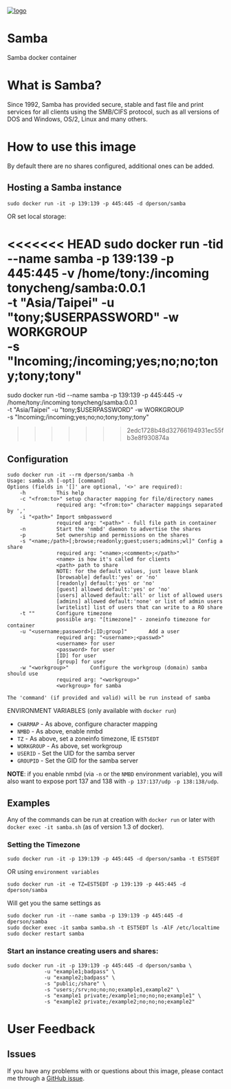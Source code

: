 [![logo](https://raw.githubusercontent.com/dperson/samba/master/logo.jpg)](https://www.samba.org)

# Samba

Samba docker container

# What is Samba?

Since 1992, Samba has provided secure, stable and fast file and print services
for all clients using the SMB/CIFS protocol, such as all versions of DOS and
Windows, OS/2, Linux and many others.

# How to use this image

By default there are no shares configured, additional ones can be added.

## Hosting a Samba instance

    sudo docker run -it -p 139:139 -p 445:445 -d dperson/samba

OR set local storage:

<<<<<<< HEAD
    sudo docker run -tid --name samba -p 139:139 -p 445:445 -v /home/tony:/incoming  tonycheng/samba:0.0.1 \
                 -t "Asia/Taipei" -u "tony;$USERPASSWORD" -w WORKGROUP \
                 -s "Incoming;/incoming;yes;no;no;tony;tony;tony"
=======
   sudo docker run -tid --name samba -p 139:139 -p 445:445 -v /home/tony:/incoming  tonycheng/samba:0.0.1 \
   -t "Asia/Taipei" -u "tony;$USERPASSWORD" -w WORKGROUP \
   -s "Incoming;/incoming;yes;no;no;tony;tony;tony"
>>>>>>> 2edc1728b48d32766194931ec55fb3e8f930874a

## Configuration

    sudo docker run -it --rm dperson/samba -h
    Usage: samba.sh [-opt] [command]
    Options (fields in '[]' are optional, '<>' are required):
        -h          This help
        -c "<from:to>" setup character mapping for file/directory names
                    required arg: "<from:to>" character mappings separated by ','
        -i "<path>" Import smbpassword
                    required arg: "<path>" - full file path in container
        -n          Start the 'nmbd' daemon to advertise the shares
        -p          Set ownership and permissions on the shares
        -s "<name;/path>[;browse;readonly;guest;users;admins;wl]" Config a share
                    required arg: "<name>;<comment>;</path>"
                    <name> is how it's called for clients
                    <path> path to share
                    NOTE: for the default values, just leave blank
                    [browsable] default:'yes' or 'no'
                    [readonly] default:'yes' or 'no'
                    [guest] allowed default:'yes' or 'no'
                    [users] allowed default:'all' or list of allowed users
                    [admins] allowed default:'none' or list of admin users
                    [writelist] list of users that can write to a RO share
        -t ""       Configure timezone
                    possible arg: "[timezone]" - zoneinfo timezone for container
        -u "<username;password>[;ID;group]"       Add a user
                    required arg: "<username>;<passwd>"
                    <username> for user
                    <password> for user
                    [ID] for user
                    [group] for user
        -w "<workgroup>"       Configure the workgroup (domain) samba should use
                    required arg: "<workgroup>"
                    <workgroup> for samba

    The 'command' (if provided and valid) will be run instead of samba

ENVIRONMENT VARIABLES (only available with `docker run`)

 * `CHARMAP` - As above, configure character mapping
 * `NMBD` - As above, enable nmbd
 * `TZ` - As above, set a zoneinfo timezone, IE `EST5EDT`
 * `WORKGROUP` - As above, set workgroup
 * `USERID` - Set the UID for the samba server
 * `GROUPID` - Set the GID for the samba server

**NOTE**: if you enable nmbd (via `-n` or the `NMBD` environment variable), you
will also want to expose port 137 and 138 with `-p 137:137/udp -p 138:138/udp`.

## Examples

Any of the commands can be run at creation with `docker run` or later with
`docker exec -it samba.sh` (as of version 1.3 of docker).

### Setting the Timezone

    sudo docker run -it -p 139:139 -p 445:445 -d dperson/samba -t EST5EDT

OR using `environment variables`

    sudo docker run -it -e TZ=EST5EDT -p 139:139 -p 445:445 -d dperson/samba

Will get you the same settings as

    sudo docker run -it --name samba -p 139:139 -p 445:445 -d dperson/samba
    sudo docker exec -it samba samba.sh -t EST5EDT ls -AlF /etc/localtime
    sudo docker restart samba

### Start an instance creating users and shares:

    sudo docker run -it -p 139:139 -p 445:445 -d dperson/samba \
                -u "example1;badpass" \
                -u "example2;badpass" \
                -s "public;/share" \
                -s "users;/srv;no;no;no;example1,example2" \
                -s "example1 private;/example1;no;no;no;example1" \
                -s "example2 private;/example2;no;no;no;example2"

# User Feedback

## Issues

If you have any problems with or questions about this image, please contact me
through a [GitHub issue](https://github.com/dperson/samba/issues).
